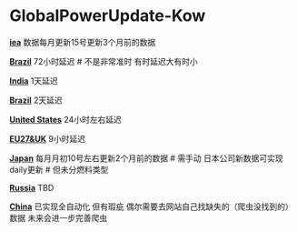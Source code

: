 # GlobalPowerUpdate-Kow

**[iea](./data/#global_rf/iea)**
数据每月更新15号更新3个月前的数据

**[Brazil](./data/s_america/brazil)**
72小时延迟 # 不是非常准时 有时延迟大有时小

**[India](./data/asia/india)**
1天延迟

**[Brazil](./data/s_america/brazil)**
2天延迟

**[United States](./data/n_america/us)**
24小时左右延迟

**[EU27&UK](./data/europe/eu27_uk)**
9小时延迟

**[Japan](./data/asia/japan)**
每月月初10号左右更新2个月前的数据 # 需手动
日本公司新数据可实现daily更新 # 但未分燃料类型

**[Russia](./data/europe/russia)**
TBD

**[China](./data/asia/china)**
已实现全自动化
但有瑕疵 偶尔需要去网站自己找缺失的（爬虫没找到的）数据
未来会进一步完善爬虫